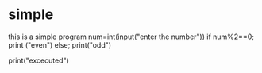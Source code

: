 # simple
this is a simple program
 num=int(input("enter the number"))
 if num%2==0;
 print ("even")
 else;
 print("odd")

print("excecuted")